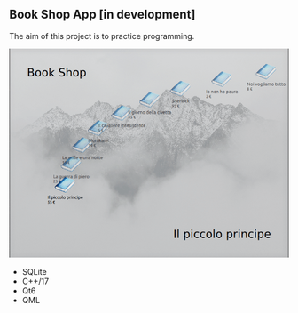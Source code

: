 ## Book Shop App [in development]

The aim of this project is to practice programming.

<img src="doc/screen.gif">

- SQLite
- C++/17
- Qt6
- QML
